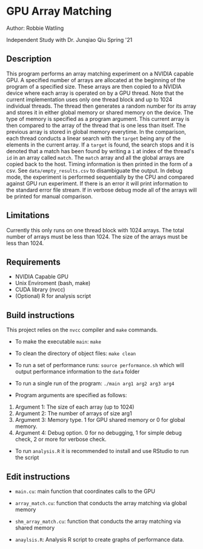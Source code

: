 # GPU Array Matching

Author: Robbie Watling

Independent Study with Dr. Junqiao Qiu Spring '21

## Description
This program performs an array matching experiment on a NVIDIA capable GPU. A specified number of arrays are allocated at the beginning of the program of a specified size. These arrays are then copied to a NVIDIA device where each array is operated on by a GPU thread. Note that the current implementation uses only one thread block and up to 1024 individual threads. The thread then generates a random number for its array and stores it in either global memory or shared memory on the device. The type of memory is specified as a program argument. This current array is then compared to the array of the thread that is one less than itself. The previous array is stored in global memory everytime. In the comparison, each thread conducts a linear search with the `target` being any of the elements in the current array. If a `target` is found, the search stops and it is denoted that a match has been found by writing a `1` at index of the thread's `id` in an array called `match`. The `match` array and all the global arrays are copied back to the host. Timing information is then printed in the form of a csv. See `data/empty_results.csv` to disambiguate the output. In debug mode, the experiment is performed sequentially by the CPU and compared against GPU run experiment. If there is an error it will print information to the standard error file stream. If in verbose debug mode all of the arrays will be printed for manual comparison.

## Limitations
Currently this only runs on one thread block with 1024 arrays.
The total number of arrays must be less than 1024.
The size of the arrays must be less than 1024.

## Requirements
* NVIDIA Capable GPU
* Unix Enviroment (bash, make)
* CUDA library (nvcc)
* (Optional) R for analysis script

## Build instructions
This project relies on the `nvcc` compiler and `make` commands.

* To make the executable `main`:
`make`

* To clean the directory of object files:
`make clean`

* To run a set of performance runs:
`source performance.sh`
which will output performance information to the `data` folder

* To run a single run of the program:
`./main arg1 arg2 arg3 arg4`

* Program arguments are specified as follows:
1) Argument 1: The size of each array (up to 1024)
2) Argument 2: The number of arrays of size arg1
3) Argument 3: Memory type. 1 for GPU shared memory or 0 for global memory.
4) Argument 4: Debug option. 0 for no debugging, 1 for simple debug check, 2 or more for verbose check.

* To run `analysis.R` it is recommended to install and use RStudio to run the script

## Edit instructions
* `main.cu`: main function that coordinates calls to the GPU
* `array_match.cu`: function that conducts the array matching via global memory

* `shm_array_match.cu`: function that conducts the array matching via shared memory

* `anaylsis.R`: Analysis R script to create graphs of performance data.
